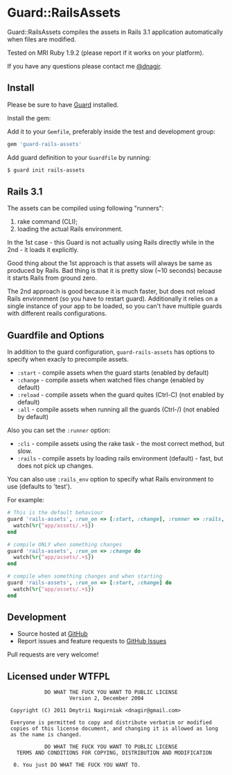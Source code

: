 # Guard::RailsAssets


Guard::RailsAssets compiles the assets in Rails 3.1 application automatically when files are modified.

Tested on MRI Ruby 1.9.2 (please report if it works on your platform).

If you have any questions please contact me [@dnagir](http://www.ApproachE.com).

## Install

Please be sure to have [Guard](https://github.com/guard/guard) installed.

Install the gem:

Add it to your `Gemfile`, preferably inside the test and development group:

```ruby
gem 'guard-rails-assets'
```

Add guard definition to your `Guardfile` by running:

```bash
$ guard init rails-assets
```

## Rails 3.1

The assets can be compiled using following "runners":

1. rake command (CLI);
2. loading the actual Rails environment.

In the 1st case - this Guard is not actually using Rails directly while in the 2nd - it loads it explicitly.

Good thing about the 1st approach is that assets will always be same as produced by Rails.
Bad thing is that it is pretty slow (~10 seconds) because it starts Rails from ground zero.

The 2nd approach is good because it is much faster, but does not reload Rails environment (so you have to restart guard).
Additionally it relies on a single instance of your app to be loaded, so you can't have multiple guards with different reails configurations.

## Guardfile and Options

In addition to the guard configuration, `guard-rails-assets` has options to specify when exacly to precompile assets.

- `:start` - compile assets when the guard starts (enabled by default)
- `:change` - compile assets when watched files change (enabled by default)
- `:reload` - compile assets when the guard quites (Ctrl-C) (not enabled by default)
- `:all` - compile assets when running all the guards (Ctrl-/) (not enabled by default)

Also you can set the `:runner` option:

- `:cli` - compile assets using the rake task - the most correct method, but slow.
- `:rails` - compile assets by loading rails environment (default) - fast, but does not pick up changes.

You can also use `:rails_env` option to specify what Rails environment to use (defaults to 'test').


For example:


```ruby
# This is the default behaviour
guard 'rails-assets', :run_on => [:start, :change], :runner => :rails, :rails_env => 'test' do
  watch(%r{^app/assets/.+$})
end

# compile ONLY when something changes
guard 'rails-assets', :run_on => :change do
  watch(%r{^app/assets/.+$})
end

# compile when something changes and when starting
guard 'rails-assets', :run_on => [:start, :change] do
  watch(%r{^app/assets/.+$})
end
```

## Development

- Source hosted at [GitHub](https://github.com/dnagir/guard-rails-assets)
- Report issues and feature requests to [GitHub Issues](https://github.com/dnagir/guard-rails-assets/issues)

Pull requests are very welcome!

## Licensed under WTFPL

```
            DO WHAT THE FUCK YOU WANT TO PUBLIC LICENSE
                    Version 2, December 2004

 Copyright (C) 2011 Dmytrii Nagirniak <dnagir@gmail.com>

 Everyone is permitted to copy and distribute verbatim or modified
 copies of this license document, and changing it is allowed as long
 as the name is changed.

            DO WHAT THE FUCK YOU WANT TO PUBLIC LICENSE
   TERMS AND CONDITIONS FOR COPYING, DISTRIBUTION AND MODIFICATION

  0. You just DO WHAT THE FUCK YOU WANT TO.
```
